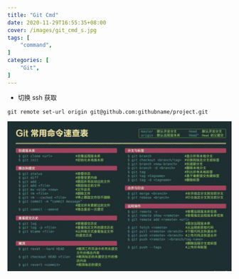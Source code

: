 ```yaml
---
title: "Git Cmd"
date: 2020-11-29T16:55:35+08:00
cover: /images/git_cmd_s.jpg
tags: [
    "command",
]
categories: [
    "Git",
]
---
```


<!--more-->

- 切换 ssh 获取

```
git remote set-url origin git@github.com:githubname/project.git
```

![git cmd](/images/git_cmd.png)
